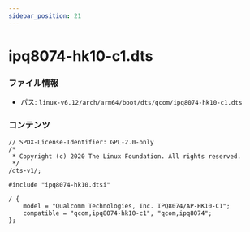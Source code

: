 ```yaml
---
sidebar_position: 21
---
```

# ipq8074-hk10-c1.dts

### ファイル情報

- パス: `linux-v6.12/arch/arm64/boot/dts/qcom/ipq8074-hk10-c1.dts`

### コンテンツ

```dts
// SPDX-License-Identifier: GPL-2.0-only
/*
 * Copyright (c) 2020 The Linux Foundation. All rights reserved.
 */
/dts-v1/;

#include "ipq8074-hk10.dtsi"

/ {
	model = "Qualcomm Technologies, Inc. IPQ8074/AP-HK10-C1";
	compatible = "qcom,ipq8074-hk10-c1", "qcom,ipq8074";
};

```
